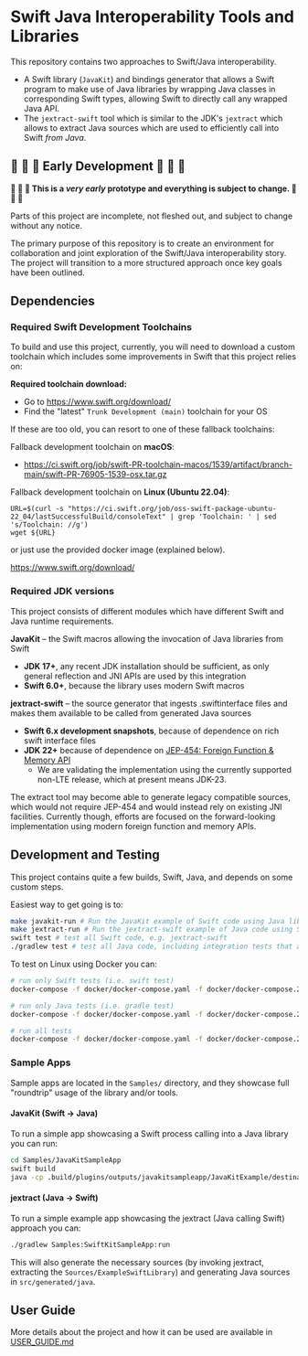 # Swift Java Interoperability Tools and Libraries

This repository contains two approaches to Swift/Java interoperability.

- A Swift library (`JavaKit`) and bindings generator that allows a Swift program to make use of Java libraries by wrapping Java classes in corresponding Swift types, allowing Swift to directly call any wrapped Java API.
- The `jextract-swift` tool which is similar to the JDK's `jextract` which allows to extract Java sources which are used
  to efficiently call into Swift _from Java_.

## :construction: :construction: :construction: Early Development :construction: :construction: :construction: 

**:construction: :construction: :construction: This is a *very early* prototype and everything is subject to change. :construction: :construction: :construction:** 

Parts of this project are incomplete, not fleshed out, and subject to change without any notice.

The primary purpose of this repository is to create an environment for collaboration and joint exploration of the Swift/Java interoperability story. The project will transition to a more structured approach once key goals have been outlined.

## Dependencies

### Required Swift Development Toolchains

To build and use this project, currently, you will need to download a custom toolchain which includes some improvements in Swift that this project relies on:

**Required toolchain download:**

- Go to https://www.swift.org/download/
- Find the "latest" `Trunk Development (main)` toolchain for your OS

If these are too old, you can resort to one of these fallback toolchains:

Fallback development toolchain on **macOS**:

- https://ci.swift.org/job/swift-PR-toolchain-macos/1539/artifact/branch-main/swift-PR-76905-1539-osx.tar.gz

Fallback development toolchain on **Linux (Ubuntu 22.04)**:

```
URL=$(curl -s "https://ci.swift.org/job/oss-swift-package-ubuntu-22_04/lastSuccessfulBuild/consoleText" | grep 'Toolchain: ' | sed 's/Toolchain: //g')
wget ${URL} 
```

or just use the provided docker image (explained below).

https://www.swift.org/download/


### Required JDK versions

This project consists of different modules which have different Swift and Java runtime requirements.

**JavaKit** – the Swift macros allowing the invocation of Java libraries from Swift

- **JDK 17+**, any recent JDK installation should be sufficient, as only general reflection and JNI APIs are used by this integration
- **Swift 6.0+**, because the library uses modern Swift macros

**jextract-swift** – the source generator that ingests .swiftinterface files and makes them available to be called from generated Java sources

- **Swift 6.x development snapshots**, because of dependence on rich swift interface files  
- **JDK 22+** because of dependence on [JEP-454: Foreign Function & Memory API](https://openjdk.org/jeps/454)
  - We are validating the implementation using the currently supported non-LTE release, which at present means JDK-23.  

The extract tool may become able to generate legacy compatible sources, which would not require JEP-454 and would instead rely on existing JNI facilities. Currently though, efforts are focused on the forward-looking implementation using modern foreign function and memory APIs. 

## Development and Testing

This project contains quite a few builds, Swift, Java, and depends on some custom steps.

Easiest way to get going is to:

```bash
make javakit-run # Run the JavaKit example of Swift code using Java libraries
make jextract-run # Run the jextract-swift example of Java code using Swift libraries
swift test # test all Swift code, e.g. jextract-swift
./gradlew test # test all Java code, including integration tests that actually use jextract-ed sources
```

To test on Linux using Docker you can:

```bash 
# run only Swift tests (i.e. swift test)
docker-compose -f docker/docker-compose.yaml -f docker/docker-compose.2204.main.yaml run test-swift

# run only Java tests (i.e. gradle test)
docker-compose -f docker/docker-compose.yaml -f docker/docker-compose.2204.main.yaml run test-java

# run all tests
docker-compose -f docker/docker-compose.yaml -f docker/docker-compose.2204.main.yaml run test 
```

### Sample Apps

Sample apps are located in the `Samples/` directory, and they showcase full "roundtrip" usage of the library and/or tools.

#### JavaKit (Swift -> Java)

To run a simple app showcasing a Swift process calling into a Java library you can run: 

```bash
cd Samples/JavaKitSampleApp
swift build
java -cp .build/plugins/outputs/javakitsampleapp/JavaKitExample/destination/JavaCompilerPlugin/Java -Djava.library.path=.build/debug com.example.swift.JavaKitSampleMain
```

#### jextract (Java -> Swift)

To run a simple example app showcasing the jextract (Java calling Swift) approach you can:

```bash
./gradlew Samples:SwiftKitSampleApp:run
```

This will also generate the necessary sources (by invoking jextract, extracting the `Sources/ExampleSwiftLibrary`) 
and generating Java sources in `src/generated/java`.

## User Guide

More details about the project and how it can be used are available in [USER_GUIDE.md](USER_GUIDE.md)
